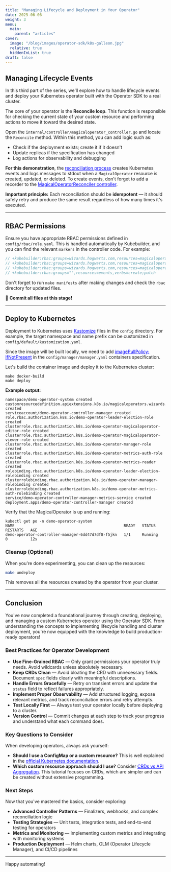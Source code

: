 ```yaml
---
title: "Managing Lifecycle and Deployment in Your Operator"
date: 2025-06-06
weight: 3
menu:
  main:
    parent: "articles"
cover:
  image: "/blog/images/operator-sdk/k8s-galleon.jpg"
  relative: true
  hiddenInList: true
draft: false
---
```


## Managing Lifecycle Events

In this third part of the series, we'll explore how to handle lifecycle events and deploy your Kubernetes operator built with the Operator SDK to a real cluster.

The core of your operator is the **Reconcile loop**. This function is responsible for checking the current state of your custom resource and performing actions to move it toward the desired state.

Open the `internal/controller/magicaloperator_controller.go` and locate the `Reconcile` method. Within this method, you can add logic such as:

- Check if the deployment exists; create it if it doesn't
- Update replicas if the specification has changed
- Log actions for observability and debugging

**For this demonstration**, the <a href="https://github.com/mariobris/operator-sdk-demo/blob/master/internal/controller/magicaloperator_controller.go" target="_blank" rel="noopener noreferrer" style="color:blue;">reconciliation process</a> creates Kubernetes events and logs messages to stdout when a `MagicalOperator` resource is created, updated, or deleted. To create events, don't forget to add a recorder to the <a href="https://github.com/mariobris/operator-sdk-demo/blob/master/cmd/main.go#L150" target="_blank" rel="noopener noreferrer" style="color:blue;">MagicalOperatorReconciler controller</a>.

**Important principle:** Each reconciliation should be **idempotent** — it should safely retry and produce the same result regardless of how many times it's executed.

---

## RBAC Permissions

Ensure you have appropriate RBAC permissions defined in `config/rbac/role.yaml`. This is handled automatically by Kubebuilder, and you can find the relevant `markers` in the controller code. For example:

```go
// +kubebuilder:rbac:groups=wizards.hogwarts.com,resources=magicaloperators,verbs=get;list;watch;create;update;patch;delete
// +kubebuilder:rbac:groups=wizards.hogwarts.com,resources=magicaloperators/status,verbs=get;update;patch
// +kubebuilder:rbac:groups=wizards.hogwarts.com,resources=magicaloperators/finalizers,verbs=update
// +kubebuilder:rbac:groups="",resources=events,verbs=create;patch
```

Don't forget to run `make manifests` after making changes and check the `rbac` directory for updated files.

📌 **Commit all files at this stage!**

---

## Deploy to Kubernetes

Deployment to Kubernetes uses <a href="https://kustomize.io/" target="_blank" rel="noopener noreferrer" style="color:blue;">Kustomize</a> files in the `config` directory. For example, the target namespace and name prefix can be customized in `config/default/kustomization.yaml`.

Since the image will be built locally, we need to add <a href="https://kubernetes.io/docs/concepts/containers/images/#image-pull-policy" target="_blank" rel="noopener noreferrer" style="color:blue;">imagePullPolicy: IfNotPresent</a> in the `config/manager/manager.yaml` containers specification.

Let's build the container image and deploy it to the Kubernetes cluster:

```
make docker-build
make deploy
```

**Example output:**
```
namespace/demo-operator-system created
customresourcedefinition.apiextensions.k8s.io/magicaloperators.wizards.hogwarts.com created
serviceaccount/demo-operator-controller-manager created
role.rbac.authorization.k8s.io/demo-operator-leader-election-role created
clusterrole.rbac.authorization.k8s.io/demo-operator-magicaloperator-editor-role created
clusterrole.rbac.authorization.k8s.io/demo-operator-magicaloperator-viewer-role created
clusterrole.rbac.authorization.k8s.io/demo-operator-manager-role created
clusterrole.rbac.authorization.k8s.io/demo-operator-metrics-auth-role created
clusterrole.rbac.authorization.k8s.io/demo-operator-metrics-reader created
rolebinding.rbac.authorization.k8s.io/demo-operator-leader-election-rolebinding created
clusterrolebinding.rbac.authorization.k8s.io/demo-operator-manager-rolebinding created
clusterrolebinding.rbac.authorization.k8s.io/demo-operator-metrics-auth-rolebinding created
service/demo-operator-controller-manager-metrics-service created
deployment.apps/demo-operator-controller-manager created
```

Verify that the MagicalOperator is up and running:

```
kubectl get po -n demo-operator-system
NAME                                                READY   STATUS    RESTARTS   AGE
demo-operator-controller-manager-6dd47d7df8-f5jkn   1/1     Running   0          12s
```

### Cleanup (Optional)

When you're done experimenting, you can clean up the resources:

```bash
make undeploy
```

This removes all the resources created by the operator from your cluster.

---

## Conclusion

You've now completed a foundational journey through creating, deploying, and managing a custom Kubernetes operator using the Operator SDK. From understanding the concepts to implementing lifecycle handling and cluster deployment, you're now equipped with the knowledge to build production-ready operators!

### Best Practices for Operator Development

- **Use Fine-Grained RBAC** — Only grant permissions your operator truly needs. Avoid wildcards unless absolutely necessary.
- **Keep CRDs Clean** — Avoid bloating the CRD with unnecessary fields. Document `spec` fields clearly with meaningful descriptions.
- **Handle Errors Gracefully** — Retry on transient errors and update the `status` field to reflect failures appropriately.
- **Implement Proper Observability** — Add structured logging, expose relevant metrics, and track reconciliation errors and retry attempts.
- **Test Locally First** — Always test your operator locally before deploying to a cluster.
- **Version Control** — Commit changes at each step to track your progress and understand what each command does.

### Key Questions to Consider

When developing operators, always ask yourself:

- **Should I use a ConfigMap or a custom resource?** This is well explained in the <a href="https://kubernetes.io/docs/concepts/extend-kubernetes/api-extension/custom-resources/#should-i-use-a-configmap-or-a-custom-resource" target="_blank" rel="noopener noreferrer" style="color:blue;">official Kubernetes documentation</a>.
- **Which custom resource approach should I use?** Consider <a href="https://kubernetes.io/docs/concepts/extend-kubernetes/api-extension/custom-resources/#adding-custom-resources" target="_blank" rel="noopener noreferrer" style="color:blue;">CRDs vs API Aggregation</a>. This tutorial focuses on CRDs, which are simpler and can be created without extensive programming.

### Next Steps

Now that you've mastered the basics, consider exploring:
- **Advanced Controller Patterns** — Finalizers, webhooks, and complex reconciliation logic
- **Testing Strategies** — Unit tests, integration tests, and end-to-end testing for operators
- **Metrics and Monitoring** — Implementing custom metrics and integrating with monitoring systems
- **Production Deployment** — Helm charts, OLM (Operator Lifecycle Manager), and CI/CD pipelines

---

Happy automating!
